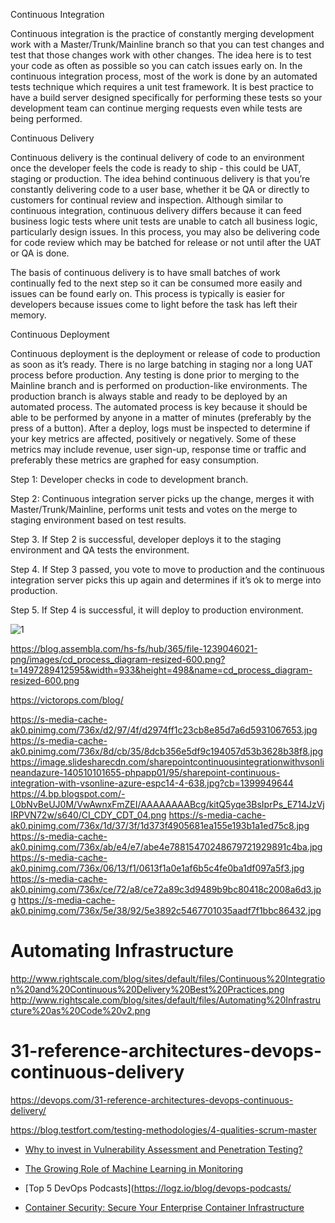
Continuous Integration
 

Continuous integration is the practice of constantly merging development work with a Master/Trunk/Mainline branch so that you can test changes and test that those changes work with other changes.  The idea here is to test your code as often as possible so you can catch issues early on.  In the continuous integration process, most of the work is done by an automated tests technique which requires a unit test framework.  It is best practice to have a build server designed specifically for performing these tests so your development team can continue merging requests even while tests are being performed.

Continuous Delivery
 

Continuous delivery is the continual delivery of code to an environment once the developer feels the code is ready to ship - this could be UAT, staging or production.  The idea behind continuous delivery is that you’re constantly delivering code to a user base, whether it be QA or directly to customers for continual review and inspection.  Although similar to continuous integration, continuous delivery differs because it can feed business logic tests where unit tests are unable to catch all business logic, particularly design issues. In this process, you may also be delivering code for code review which may be batched for release or not until after the UAT or QA is done.  

The basis of continuous delivery is to have small batches of work continually fed to the next step so it can be consumed more easily and issues can be found early on.  This process is typically is easier for developers because issues come to light before the task has left their memory.

Continuous Deployment
 

Continuous deployment is the deployment or release of code to production as soon as it’s ready.  There is no large batching in staging nor a long UAT process before production.  Any testing is done prior to merging to the Mainline branch and is performed on production-like environments.  The production branch is always stable and ready to be deployed by an automated process.  The automated process is key because it should be able to be performed by anyone in a matter of minutes (preferably by the press of a button).  After a deploy, logs must be inspected to determine if your key metrics are affected, positively or negatively.  Some of these metrics may include revenue, user sign-up, response time or traffic and preferably these metrics are graphed for easy consumption.  


Step 1:  Developer checks in code to development branch.

Step 2: Continuous integration server picks up the change, merges it with Master/Trunk/Mainline, performs unit tests and votes on the merge to staging environment based on test results.

Step 3. If Step 2 is successful, developer deploys it to the staging environment and QA tests the environment.

Step 4. If Step 3 passed, you vote to move to production and the continuous integration server picks this up again and determines if it’s ok to merge into production.

Step 5. If Step 4 is successful, it will deploy to production environment.  


![1](https://puppet.com/sites/default/files/2016-09/puppet_continuous_diagram.gif)


https://blog.assembla.com/hs-fs/hub/365/file-1239046021-png/images/cd_process_diagram-resized-600.png?t=1497289412595&width=933&height=498&name=cd_process_diagram-resized-600.png





https://victorops.com/blog/

https://s-media-cache-ak0.pinimg.com/736x/d2/97/4f/d2974ff1c23cb8e85d7a6d5931067653.jpg
https://s-media-cache-ak0.pinimg.com/736x/8d/cb/35/8dcb356e5df9c194057d53b3628b38f8.jpg
https://image.slidesharecdn.com/sharepointcontinuousintegrationwithvsonlineandazure-140510101655-phpapp01/95/sharepoint-continuous-integration-with-vsonline-azure-espc14-4-638.jpg?cb=1399949644
https://4.bp.blogspot.com/-L0bNvBeUJ0M/VwAwnxFmZEI/AAAAAAAABcg/kitQ5yqe3BsIprPs_E714JzVjIRPVN72w/s640/CI_CDY_CDT_04.png
https://s-media-cache-ak0.pinimg.com/736x/1d/37/3f/1d373f4905681ea155e193b1a1ed75c8.jpg
https://s-media-cache-ak0.pinimg.com/736x/ab/e4/e7/abe4e78815470248679721929891c4ba.jpg
https://s-media-cache-ak0.pinimg.com/736x/06/13/f1/0613f1a0e1af6b5c4fe0ba1df097a5f3.jpg
https://s-media-cache-ak0.pinimg.com/736x/ce/72/a8/ce72a89c3d9489b9bc80418c2008a6d3.jpg
https://s-media-cache-ak0.pinimg.com/736x/5e/38/92/5e3892c5467701035aadf7f1bbc86432.jpg


# Automating Infrastructure
http://www.rightscale.com/blog/sites/default/files/Continuous%20Integration%20and%20Continuous%20Delivery%20Best%20Practices.png
http://www.rightscale.com/blog/sites/default/files/Automating%20Infrastructure%20as%20Code%20v2.png

# 31-reference-architectures-devops-continuous-delivery
https://devops.com/31-reference-architectures-devops-continuous-delivery/


https://blog.testfort.com/testing-methodologies/4-qualities-scrum-master


* [Why to invest in Vulnerability Assessment and Penetration Testing?](http://www.cigniti.com/blog/invest-vulnerability-assessment-penetration-testing/)


* [The Growing Role of Machine Learning in Monitoring](https://logz.io/blog/machine-learning-in-monitoring/)

* [Top 5 DevOps Podcasts](https://logz.io/blog/devops-podcasts/


* [Container Security: Secure Your Enterprise Container Infrastructure](https://dzone.com/articles/container-security-lets-secure-your-enterprise-con-1)

